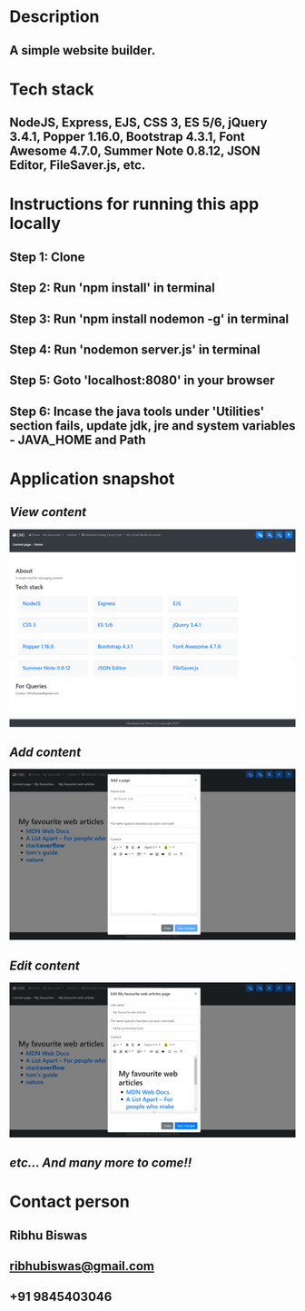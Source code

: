 # **Description**
## A simple website builder.
# **Tech stack**
## NodeJS, Express, EJS, CSS 3, ES 5/6, jQuery 3.4.1, Popper 1.16.0, Bootstrap 4.3.1, Font Awesome 4.7.0, Summer Note 0.8.12, JSON Editor, FileSaver.js, etc.
# **Instructions for running this app locally**
## Step 1: Clone
## Step 2: Run 'npm install' in terminal
## Step 3: Run 'npm install nodemon -g' in terminal
## Step 4: Run 'nodemon server.js' in terminal
## Step 5: Goto 'localhost:8080' in your browser
## Step 6: Incase the java tools under 'Utilities' section fails, update jdk, jre and system variables - JAVA_HOME and Path 
# **Application snapshot**
## ***View content***
![picture](images/viewContent.PNG)
## ***Add content***
![picture](images/addContent.PNG)
## ***Edit content***
![picture](images/editContent.PNG)
## ***etc... And many more to come!!***
# **Contact person**
## Ribhu Biswas
## ribhubiswas@gmail.com
## +91 9845403046
